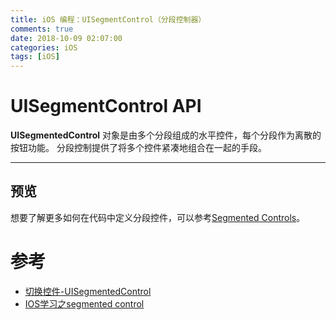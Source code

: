 ```yaml
---
title: iOS 编程：UISegmentControl（分段控制器）
comments: true
date: 2018-10-09 02:07:00
categories: iOS
tags: [iOS]
---
```


# UISegmentControl API

**UISegmentedControl** 对象是由多个分段组成的水平控件，每个分段作为离散的按钮功能。 分段控制提供了将多个控件紧凑地组合在一起的手段。

---

## 预览







想要了解更多如何在代码中定义分段控件，可以参考[Segmented Controls](https://developer.apple.com/library/content/documentation/UserExperience/Conceptual/UIKitUICatalog/UISegmentedControl.html#//apple_ref/doc/uid/TP40012857-UISegmentedControl)。





# 参考

* [切换控件-UISegmentedControl](http://www.jianshu.com/p/b8542d73a0d8)
* [ IOS学习之segmented control](http://blog.csdn.net/pony_maggie/article/details/27086877)

